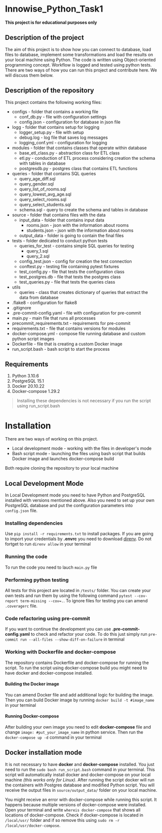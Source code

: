 # Innowise_Python_Task1

**This project is for educational purposes only**

## Description of the project

The aim of this project is to show how you can connect to database, load files to database, implement some transformations and load the results on your local machine using Python. The code is written using Object-oriented programming concept. Workflow is logged and tested using python tests. There are two ways of how you can run this project and contribute here. We will discuss them below.

## Description of the repository

This project contains the following working files:
 - configs - folder that contains a working file
   -  conf_db.py - file with configuration settings
   -  config.json - configuration for database in json file
 - logg - folder that contains setup for logging
   -  logger_setup.py - file with setup
   -  debug.log - log file that saves log messages
   -  logging_conf.yml - configuration for logging
 -  modules - folder that contains classes that operate within database
    -  base_etl_class.py - abstraction class for ETL class
    -  etl.py  -  conduction of ETL process considering creation the schema with tables in database
    -  postgresdb.py - postgres class that contains ETL functions
 -  queries - folder that contains SQL queries
    -  query_age_diff.sql
    -  query_gender.sql
    -  query_list_of_rooms.sql
    -  query_lowest_avg_age.sql
    -  query_select_rooms.sql
    -  query_select_students.sql
    -  schema.sql  - query to create the schema and tables in database
 -  source - folder that contains files with the data
    -  input_data  - folder that contains input data
        - rooms.json - json with the information about rooms
        - students.json - json with the information about rooms
    -  output_data - folder is going to contain the final files
 -  tests - folder dedicated to conduct python tests
    -  queries_for_test  - contains simple SQL queries for testing
        - query_1.sql
        - query_2.sql
    -  config_test.json - config for creation the test connection
    -  conftest.py - testing file containing pytest fixtures
    -  test_config.py  - file that tests the configuration class
    -  test_postgres.db  - file that tests the postgres class
    -  test_queries.py - file that tests the queries class
 -  utils
    -  queries - class that creates dictionary of queries that extract the data from database
 -  .flake8 - configuration for flake8
 -  .gitignore
 -  .pre-commit-config.yaml  - file with configuration for pre-commit
 -  main.py - main file that runs all processes
 -  precommit_requirements.txt  - requirements for pre-commit
 -  requirements.txt  - file that contains versions for modules
 - docker-compose.yml - compose file running database and custom python script images
 - Dockerfile - file that is creating a custom Docker image
 - run_script.bash - bash script to start the process

## Requirements

1. Python 3.10.6
2. PostgreSQL 15.1
3. Docker 20.10.22
4. Docker-compose 1.29.2
> Installing these dependencies is not necessary if you run the script using run_script.bash

# Installation

There are two ways of working on this project.
   -  Local development mode - working with the files in developer's mode
   -  Bash script mode - launching the files using bash script that builds Docker image and launches docker-compose build

Both require cloning the repository to your local machine

## Local Development Mode

In Local Development mode you need to have Python and PostgreSQL installed with versions mentioned above. Also you need to set up your own PostgreSQL database and put the configuration parameters into ```config.json``` file.

### Installing dependencies

Use ```pip install -r requirements.txt``` to install packages. If you are going to import your credentials by **.envrc** you need to download [direnv](https://direnv.net/docs/installation.html). Do not fortget to run ```direnv allow``` in your terminal

### Running the code

To run the code you need to lauch ```main.py``` file

### Performing python testing

All tests for this project are located in ```/tests/``` folder. You can create your own tests and run them by using the following command ```pytest --cov-report term-missing --cov=.```. To ignore files for testing you can amend ```.coveragerc``` file.

### Code refactoring using pre-commit

If you want to continue the development you can use **.pre-commit-config.yaml** to check and refactor your code. To do this just simply run ```pre-commit run --all-files --show-diff-on-failure``` in terminal

### Working with Dockerfile and docker-compose

 The repository contains Dockerfile and docker-compose for running the script. To run the script using docker-compose build you might need to have docker and docker-compose installed.

 #### Building the Docker image

 You can amend Docker file and add additional logic for building the image. Then you can build Docker image by running ```docker build -t #image_name``` in your terminal

 #### Running Docker-compose

 After building your own image you need to edit **docker-compose** file and change ```image: #put_your_image_name``` in python service. Then run the ```docker-compose up -d``` command in your terminal

## Docker installation mode

It is not necessary to have **docker** and **docker-compose** installed. You just need to run the ```sudo bash run_script.bash``` command in your terminal. This script will automatically install docker and docker-compose on your local machine *(this works only for Linux)*. After running the script docker will run the containers with Postgres database and modified Python script. You will receive the output files in ```source/output_data/``` folder on your local machine.

You might receive an error with docker-compose while running this script. It happens because multiple versions of docker-compose were installed. Open your terminal and write ```whereis docker-compose``` that shows all locations of docker-compose. Check if docker-compose is located in ```/local/usr/``` folder and if so remove this using ```sudo rm -r /local/usr/docker-compose```.
